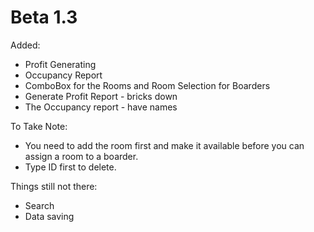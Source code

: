 # Beta 1.3

Added:
- Profit Generating
- Occupancy Report
- ComboBox for the Rooms and Room Selection for Boarders
- Generate Profit Report - bricks down
- The Occupancy report - have names


To Take Note:
- You need to add the room first and make it available before you can assign a room to a boarder.
- Type ID first to delete.


Things still not there:
- Search
- Data saving
